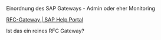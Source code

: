Einordnung des SAP Gateways - Admin oder eher Monitoring

[RFC-Gateway | SAP Help Portal](https://help.sap.com/docs/SAP_S4HANA_ON-PREMISE/fbaae893ab3c486fb58bc18cfc01a543/48ace6623b1e35bae10000000a42189d.html)

Ist das ein reines RFC Gateway?